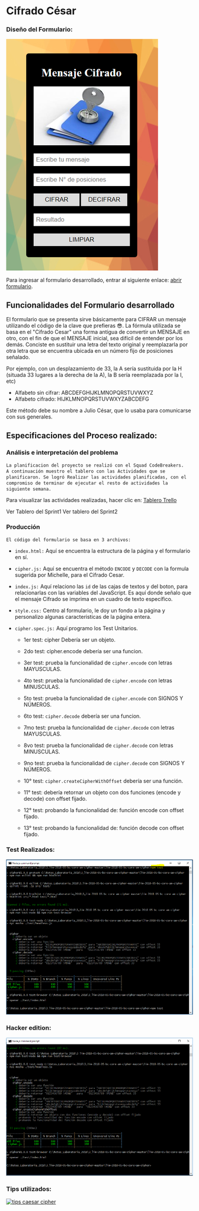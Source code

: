 # **Cifrado César**

### Diseño del Formulario:

![Formulario](/src/images/formulario.png "Formulario Cifrado Cesar")

Para ingresar al formulario desarrollado, entrar al siguiente enlace: [abrir formulario](https://grecia2727.github.io/lim-2018-05-bc-core-am-cipher/src/).

## **Funcionalidades del Formulario desarrollado**

El formulario que se presenta sirve básicamente para CIFRAR un mensaje utilizando 
el código de la clave que prefieras 😎.
La fórmula utilizada se basa en el "Cifrado Cesar" una forma antigua de convertir 
un MENSAJE en otro, con el fin de que el MENSAJE inicial, sea difícil de entender 
por los demás. Conciste en sustituir una letra del texto original y reemplazarla por otra letra 
que se encuentra ubicada en un número fijo de posiciones señalado.

Por ejemplo, con un desplazamiento de 33, la A sería sustituida por la H (situada 33 lugares a la derecha de la A), la B sería reemplazada por la I, etc)

* Alfabeto sin cifrar: ABCDEFGHIJKLMNOPQRSTUVWXYZ
* Alfabeto cifrado:    HIJKLMNOPQRSTUVWXYZABCDEFG
 
Este método debe su nombre a Julio César, que lo usaba para comunicarse con sus 
generales.

## **Especificaciones del Proceso realizado:**


### Análisis e interpretación del problema
    
    La planificacion del proyecto se realizó con el Squad CodeBreakers.
    A continuación muestro el tablero con las Actividades que se planificaron. Se logró Realizar las actividades planificadas, con el compromiso de terminar de ejecutar el resto de actividades la siguiente semana.

Para visualizar las actividades realizadas, hacer clic en:  [Tablero Trello](https://trello.com/b/VTqbLj2v/reto-cifrado-cesar)
     []()

Ver Tablero del Sprint1
Ver tablero del Sprint2




### Producción
    El código del formulario se basa en 3 archivos:

* `index.html:` Aquí se encuentra la estructura de la página y el formulario en sí.

* `cipher.js:` Aquí se encuentra el método `ENCODE` y `DECODE` con la formula sugerida por Michelle, para el Cifrado Cesar.

* `index.js:` Aquí relaciono las `id` de las cajas de textos y del boton, para relacionarlas con las variables del JavaScript. Es aquí donde señalo que el mensaje Cifrado se imprima en un cuadro de texto específico.

* `style.css:` Centro al formulario, le doy un fondo a la página y personalizo     algunas caracteristicas de la página entera.

* `cipher.spec.js:` Aquí programo los Test Unitarios. 

    * 1er test: cipher Debería ser un objeto.
    * 2do test: cipher.encode debería ser una funcion.
    * 3er test: prueba la funcionalidad de `cipher.encode`  con letras MAYUSCULAS.
    * 4to test: prueba la funcionalidad de `cipher.encode`  con letras MINUSCULAS.
    * 5to test: prueba la funcionalidad de `cipher.encode`  con SIGNOS Y NÚMEROS.

    * 6to test: `cipher.decode` debería ser una funcion.
    * 7mo test: prueba la funcionalidad de `cipher.decode` con letras MAYUSCULAS.
    * 8vo test: prueba la funcionalidad de `cipher.decode` con letras MINUSCULAS.
    * 9no test: prueba la funcionalidad de `cipher.decode` con SIGNOS Y NÚMEROS.

    * 10° test: `cipher.createCipherWithOffset` debería ser una función.
    * 11° test: debería retornar un objeto con dos funciones (encode y decode) con offset fijado.
    * 12° test: probando la funcionalidad de: función encode con offset fijado.
    * 13° test: probando la funcionalidad de: función decode con offset fijado.



### Test Realizados:

![Primer Test Ok](/src/images/test1.png "1er Test Unitario Ok")


### Hacker edition:

![Segundo Test Ok](/src/images/test2.png "2do Test Unitario Ok")




### Tips utilizados:

[![tips caesar cipher](https://img.youtube.com/vi/zd8eVrXhs7Y/0.jpg)](https://www.youtube.com/watch?v=zd8eVrXhs7Y)
